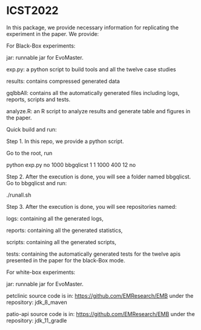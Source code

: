 # ICST2022

In this package, we provide necessary information for replicating the experiment in the paper. We provide:

For Black-Box experiments:

jar: runnable jar for EvoMaster.

exp.py: a python script to build tools and all the twelve case studies

results: contains compressed generated data

gqlbbAll: contains all the automatically generated files including logs, reports, scripts and tests. 

analyze.R: an R script to analyze results and generate table and figures in the paper.

Quick build and run:

Step 1. In this repo, we provide a python script.

Go to the root, run

python exp.py no 1000 bbgqlicst 1 1 1000 400 12 no

Step 2. After the execution is done, you will see a folder named bbgqlicst. Go to bbgqlicst and run:

./runall.sh

Step 3. After the execution is done, you will see repositories named:

logs: containing all the generated logs,

reports: containing all the generated statistics,

scripts: containing all the generated scripts,

tests: containing the automatically generated tests for the twelve apis presented in the paper for the black-Box mode.


For white-box experiments:

jar: runnable jar for EvoMaster.

petclinic source code is in: https://github.com/EMResearch/EMB
under the repository: jdk_8_maven

patio-api source code is in: https://github.com/EMResearch/EMB
under the repository: jdk_11_gradle